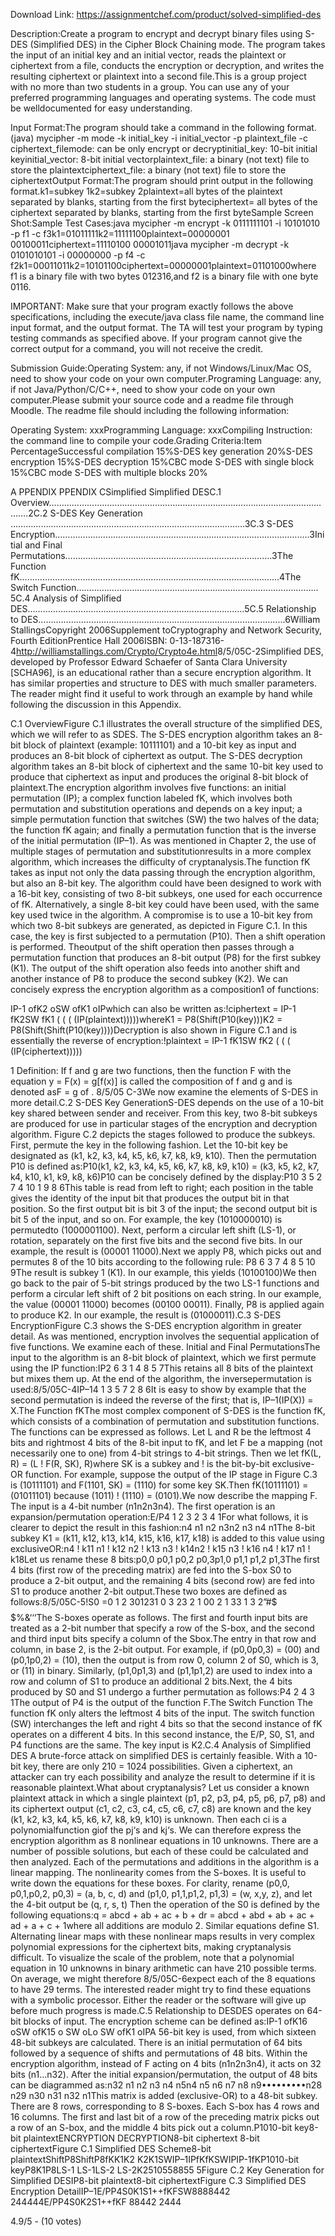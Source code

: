 Download Link: https://assignmentchef.com/product/solved-simplified-des
<br>
<p title="Project 1 Simplified DES Solution">



<p class="ui header product-top-header" title="Project 1 Simplified DES Solution">Description:Create a program to encrypt and decrypt binary files using S-DES (Simplified DES) in the Cipher Block Chaining mode. The program takes the input of an initial key and an initial  vector, reads the plaintext or ciphertext from a file, conducts the encryption or decryption, and writes the resulting ciphertext or plaintext into a second file.This is a group project with no more than two students in a group. You can use any of  your preferred programming languages and operating systems. The code must be welldocumented for easy understanding.

Input Format:The program should take a command in the following format.(java) mycipher -m mode -k initial_key -i initial_vector -p plaintext_file -c ciphertext_filemode: can be only encrypt or decryptinitial_key: 10-bit initial keyinitial_vector: 8-bit initial vectorplaintext_file: a binary (not text) file to store the plaintextciphertext_file: a binary (not text) file to store the ciphertextOutput Format:The program should print output in the following format.k1=subkey 1k2=subkey 2plaintext=all bytes of the plaintext separated by blanks, starting from the first byteciphertext= all bytes of the ciphertext separated by blanks, starting from the first byteSample Screen Shot:Sample Test Cases:java mycipher -m encrypt -k 0111111101 -i 10101010 -p f1 -c f3k1=01011111k2=11111100plaintext=00000001 00100011ciphertext=11110100 00001011java mycipher -m decrypt -k 0101010101 -i 00000000 -p f4 -c f2k1=00011011k2=10101100ciphertext=00000001plaintext=01101000where f1 is a binary file with two bytes 012316,and f2 is a binary file with one byte 0116.

IMPORTANT: Make sure that your program exactly follows the above specifications, including  the execute/java class file name, the command line input format, and the output format. The  TA will test your program by typing testing commands as specified above. If your program cannot give the correct output for a command, you will not receive the credit.

Submission Guide:Operating System: any, if not Windows/Linux/Mac OS, need to show your code on your  own computer.Programing Language: any, if not Java/Python/C/C++, need to show your code on your  own computer.Please submit your source code and a readme file through Moodle. The readme file  should including the following information:

Operating System: xxxProgramming Language: xxxCompiling Instruction: the command line to compile your code.Grading Criteria:Item PercentageSuccessful compilation 15%S-DES key generation 20%S-DES encryption 15%S-DES decryption 15%CBC mode S-DES with single block 15%CBC mode S-DES with multiple blocks 20%

A PPENDIX PPENDIX CSimplified Simplified DESC.1 Overview…………………………………………………………………………………………………….2C.2 S-DES Key Generation …………………………………………………………………………………3C.3 S-DES Encryption………………………………………………………………………………………..3Initial and Final Permutations……………………………………………………………………….3The Function fK………………………………………………………………………………………….4The Switch Function……………………………………………………………………………………5C.4 Analysis of Simplified DES…………………………………………………………………………..5C.5 Relationship to DES……………………………………………………………………………………..6William StallingsCopyright 2006Supplement toCryptography and Network Security, Fourth EditionPrentice Hall 2006ISBN: 0-13-187316-4<a href="http://williamstallings.com/Crypto/Crypto4e.html?__hstc=188378999.453ca0259ce981127619062c7af1279b.1487744500573.1488088213812.1488090086728.26&amp;__hssc=188378999.1.1488090086728&amp;__hsfp=2337163350" target="_blank" rel="nofollow noopener">http://williamstallings.com/Crypto/Crypto4e.html</a>8/5/05C-2Simplified DES, developed by Professor Edward Schaefer of Santa Clara University [SCHA96], is an educational rather than a secure encryption algorithm. It has similar properties and structure to DES with much smaller parameters. The reader might find it useful to work through an example by hand while following the discussion in this Appendix.

C.1 OverviewFigure C.1 illustrates the overall structure of the simplified DES, which we will refer to as SDES. The S-DES encryption algorithm takes an 8-bit block of plaintext (example: 10111101) and a 10-bit key as input and produces an 8-bit block of ciphertext as output. The S-DES decryption algorithm takes an 8-bit block of ciphertext and the same 10-bit key used to produce that ciphertext as input and produces the original 8-bit block of plaintext.The encryption algorithm involves five functions: an initial permutation (IP); a complex function labeled fK, which involves both permutation and substitution operations and depends on a key input; a simple permutation function that switches (SW) the two halves of the data; the function fK again; and finally a permutation function that is the inverse of the initial permutation (IP–1). As was mentioned in Chapter 2, the use of multiple stages of permutation and substitutionresults in a more complex algorithm, which increases the difficulty of cryptanalysis.The function fK takes as input not only the data passing through the encryption algorithm, but also an 8-bit key. The algorithm could have been designed to work with a 16-bit key, consisting of two 8-bit subkeys, one used for each occurrence of fK. Alternatively, a single 8-bit key could have been used, with the same key used twice in the algorithm. A compromise is to use a 10-bit key from which two 8-bit subkeys are generated, as depicted in Figure C.1. In this case, the key is first subjected to a permutation (P10). Then a shift operation is performed. Theoutput of the shift operation then passes through a permutation function that produces an 8-bit output (P8) for the first subkey (K1). The output of the shift operation also feeds into another shift and another instance of P8 to produce the second subkey (K2). We can concisely express the encryption algorithm as a composition1 of functions:

IP-1 ofK2 oSW ofK1 oIPwhich can also be written as:!ciphertext = IP-1 fK2SW fK1 ( ( ( (IP(plaintext)))))whereK1 = P8(Shift(P10(key)))K2 = P8(Shift(Shift(P10(key))))Decryption is also shown in Figure C.1 and is essentially the reverse of encryption:!plaintext = IP-1 fK1SW fK2 ( ( ( (IP(ciphertext)))))

1 Definition: If f and g are two functions, then the function F with the equation y = F(x) = g[f(x)] is called the composition of f and g and is denoted asF = g of . 8/5/05 C-3We now examine the elements of S-DES in more detail.C.2 S-DES Key GenerationS-DES depends on the use of a 10-bit key shared between sender and receiver. From this key, two 8-bit subkeys are produced for use in particular stages of the encryption and decryption algorithm. Figure C.2 depicts the stages followed to produce the subkeys. First, permute the key in the following fashion. Let the 10-bit key be designated as (k1, k2, k3, k4, k5, k6, k7, k8, k9, k10). Then the permutation P10 is defined as:P10(k1, k2, k3, k4, k5, k6, k7, k8, k9, k10) = (k3, k5, k2, k7, k4, k10, k1, k9, k8, k6)P10 can be concisely defined by the display:P10 3 5 2 7 4 10 1 9 8 6This table is read from left to right; each position in the table gives the identity of the input bit that produces the output bit in that position. So the first output bit is bit 3 of the input; the second output bit is bit 5 of the input, and so on. For example, the key (1010000010) is permutedto (1000001100). Next, perform a circular left shift (LS-1), or rotation, separately on the first five bits and the second five bits. In our example, the result is (00001 11000).Next we apply P8, which picks out and permutes 8 of the 10 bits according to the following rule: P8 6 3 7 4 8 5 10 9The result is subkey 1 (K1). In our example, this yields (10100100)We then go back to the pair of 5-bit strings produced by the two LS-1 functions and perform a circular left shift of 2 bit positions on each string. In our example, the value (00001 11000) becomes (00100 00011). Finally, P8 is applied again to produce K2. In our example, the result is (01000011).C.3 S-DES EncryptionFigure C.3 shows the S-DES encryption algorithm in greater detail. As was mentioned, encryption involves the sequential application of five functions. We examine each of these. Initial and Final PermutationsThe input to the algorithm is an 8-bit block of plaintext, which we first permute using the IP function:IP2 6 3 1 4 8 5 7This retains all 8 bits of the plaintext but mixes them up. At the end of the algorithm, the inversepermutation is used:8/5/05C-4IP–14 1 3 5 7 2 8 6It is easy to show by example that the second permutation is indeed the reverse of the first; that is, IP–1(IP(X)) = X.The Function fKThe most complex component of S-DES is the function fK, which consists of a combination of permutation and substitution functions. The functions can be expressed as follows. Let L and R be the leftmost 4 bits and rightmost 4 bits of the 8-bit input to fK, and let F be a mapping (not necessarily one to one) from 4-bit strings to 4-bit strings. Then we let fK(L, R) = (L ! F(R, SK), R)where SK is a subkey and ! is the bit-by-bit exclusive-OR function. For example, suppose the output of the IP stage in Figure C.3 is (10111101) and F(1101, SK) = (1110) for some key SK.Then fK(10111101) = (01011101) because (1011) ! (1110) = (0101).We now describe the mapping F. The input is a 4-bit number (n1n2n3n4). The first operation is an expansion/permutation operation:E/P4 1 2 3 2 3 4 1For what follows, it is clearer to depict the result in this fashion:n4 n1 n2 n3n2 n3 n4 n1The 8-bit subkey K1 = (k11, k12, k13, k14, k15, k16, k17, k18) is added to this value using exclusiveOR:n4 ! k11 n1 ! k12 n2 ! k13 n3 ! k14n2 ! k15 n3 ! k16 n4 ! k17 n1 ! k18Let us rename these 8 bits:p0,0 p0,1 p0,2 p0,3p1,0 p1,1 p1,2 p1,3The first 4 bits (first row of the preceding matrix) are fed into the S-box S0 to produce a 2-bit output, and the remaining 4 bits (second row) are fed into S1 to produce another 2-bit output.These two boxes are defined as follows:8/5/05C-5!S0 =0 1 2 301231 0 3 23 2 1 00 2 1 33 1 3 2”#$$$%&amp;‘‘‘S1=0 1 2 301230 1 2 32 0 1 33 0 1 02 1 0 3”#$$$%&amp;‘‘‘The S-boxes operate as follows. The first and fourth input bits are treated as a 2-bit number that specify a row of the S-box, and the second and third input bits specify a column of the Sbox.The entry in that row and column, in base 2, is the 2-bit output. For example, if (p0,0p0,3) = (00) and (p0,1p0,2) = (10), then the output is from row 0, column 2 of S0, which is 3, or (11) in binary. Similarly, (p1,0p1,3) and (p1,1p1,2) are used to index into a row and column of S1 to produce an additional 2 bits.Next, the 4 bits produced by S0 and S1 undergo a further permutation as follows:P4 2 4 3 1The output of P4 is the output of the function F.The Switch Function The function fK only alters the leftmost 4 bits of the input. The switch function (SW) interchanges the left and right 4 bits so that the second instance of fK operates on a different 4 bits. In this second instance, the E/P, S0, S1, and P4 functions are the same. The key input is K2.C.4 Analysis of Simplified DES A brute-force attack on simplified DES is certainly feasible. With a 10-bit key, there are only 210 = 1024 possibilities. Given a ciphertext, an attacker can try each possibility and analyze the result to determine if it is reasonable plaintext.What about cryptanalysis? Let us consider a known plaintext attack in which a single plaintext (p1, p2, p3, p4, p5, p6, p7, p8) and its ciphertext output (c1, c2, c3, c4, c5, c6, c7, c8) are known and the key (k1, k2, k3, k4, k5, k6, k7, k8, k9, k10) is unknown. Then each ci is a polynomialfunction giof the pj‘s and kj‘s. We can therefore express the encryption algorithm as 8 nonlinear equations in 10 unknowns. There are a number of possible solutions, but each of these could be calculated and then analyzed. Each of the permutations and additions in the algorithm is a linear mapping. The nonlinearity comes from the S-boxes. It is useful to write down the equations for these boxes. For clarity, rename (p0,0, p0,1,p0,2, p0,3) = (a, b, c, d) and (p1,0, p1,1,p1,2, p1,3) = (w, x,y, z), and let the 4-bit output be (q, r, s, t) Then the operation of the S0 is defined by the following equations:q = abcd + ab + ac + b + dr = abcd + abd + ab + ac + ad + a + c + 1where all additions are modulo 2. Similar equations define S1. Alternating linear maps with these nonlinear maps results in very complex polynomial expressions for the ciphertext bits, making cryptanalysis difficult. To visualize the scale of the problem, note that a polynomial equation in 10 unknowns in binary arithmetic can have 210 possible terms. On average, we might therefore 8/5/05C-6expect each of the 8 equations to have 29 terms. The interested reader might try to find these equations with a symbolic processor. Either the reader or the software will give up before much progress is made.C.5 Relationship to DESDES operates on 64-bit blocks of input. The encryption scheme can be defined as:IP-1 ofK16 oSW ofK15 o SW oLo SW ofK1 oIPA 56-bit key is used, from which sixteen 48-bit subkeys are calculated. There is an initial permutation of 64 bits followed by a sequence of shifts and permutations of 48 bits. Within the encryption algorithm, instead of F acting on 4 bits (n1n2n3n4), it acts on 32 bits (n1…n32). After the initial expansion/permutation, the output of 48 bits can be diagrammed as:n32 n1 n2 n3 n4 n5n4 n5 n6 n7 n8 n9•••••••••n28 n29 n30 n31 n32 n1This matrix is added (exclusive-OR) to a 48-bit subkey. There are 8 rows, corresponding to 8 S-boxes. Each S-box has 4 rows and 16 columns. The first and last bit of a row of the preceding matrix picks out a row of an S-box, and the middle 4 bits pick out a column.P1010-bit key8-bit plaintextENCRYPTION DECRYPTION8-bit ciphertext 8-bit ciphertextFigure C.1 Simplified DES Scheme8-bit plaintextShiftP8ShiftP8fKK1K2 K2K1SWIP–1IPfKfKSWIPIP-1fKP1010-bit keyP8K1P8LS-1 LS-1LS-2 LS-2K2510558855 5Figure C.2 Key Generation for Simplified DESIP8-bit plaintext8-bit ciphertextFigure C.3 Simplified DES Encryption DetailIP–1E/PP4S0K1S1++fKFSW8888442 244444E/PP4S0K2S1++fKF 88442 2444

4.9/5 - (10 votes)